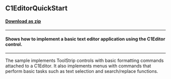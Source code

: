 ## C1EditorQuickStart
#### [Download as zip](https://minhaskamal.github.io/DownGit/#/home?url=https://github.com/GrapeCity/ComponentOne-WinForms-Samples/tree/master/NetFramework\XHtmlEditor\CS\C1EditorQuickStart)
____
#### Shows how to implement a basic text editor application using the C1Editor control.
____
The sample implements ToolStrip controls with basic formatting commands attached to a C1Editor. It also implements menus with commands that perform basic tasks such as text selection and search/replace functions. 